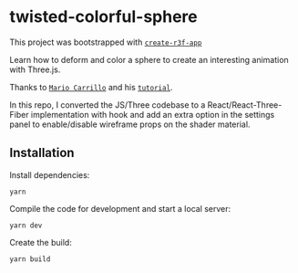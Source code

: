 # twisted-colorful-sphere

This project was bootstrapped with [`create-r3f-app`](https://github.com/RenaudROHLINGER/create-r3f-app)

Learn how to deform and color a sphere to create an interesting animation with Three.js.

Thanks to [`Mario Carrillo`](https://marioecg.com/) and his [`tutorial`](https://tympanus.net/codrops/2021/01/26/twisted-colorful-spheres-with-three-js/).

In this repo, I converted the JS/Three codebase to a React/React-Three-Fiber implementation with hook and add an extra option in the settings panel to enable/disable wireframe props on the shader material.

## Installation

Install dependencies:

```
yarn
```

Compile the code for development and start a local server:

```
yarn dev
```

Create the build:

```
yarn build
```
